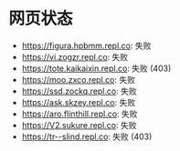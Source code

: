 # 网页状态
- https://figura.hpbmm.repl.co: 失败
- https://vi.zogzr.repl.co: 失败
- https://tote.kaikaixin.repl.co: 失败 (403)
- https://moo.zxco.repl.co: 失败
- https://ssd.zockq.repl.co: 失败
- https://ask.skzey.repl.co: 失败
- https://aro.flinthill.repl.co: 失败
- https://V2.sukure.repl.co: 失败
- https://tr--slind.repl.co: 失败 (403)
